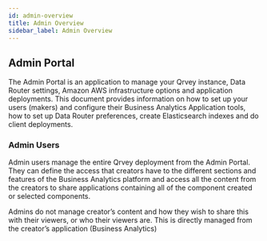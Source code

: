 ```yaml
---
id: admin-overview
title: Admin Overview
sidebar_label: Admin Overview
---
```


## Admin Portal

The Admin Portal is an application to manage your Qrvey instance, Data Router settings, Amazon AWS infrastructure options and application deployments. This document provides information on how to set up your users (makers) and configure their Business Analytics Application tools, how to set up Data Router preferences, create Elasticsearch indexes and do client deployments. 


### Admin Users

Admin users manage the entire Qrvey deployment from the Admin Portal. They can define the access that creators have to the different sections and features of the Business Analytics platform and access all the content from the creators to share applications containing all of the component created or selected components. 

Admins do not manage creator’s content and how they wish to share this with their viewers, or who their viewers are. This is directly managed from the creator’s application (Business Analytics)